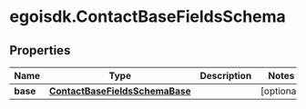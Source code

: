 # egoisdk.ContactBaseFieldsSchema

## Properties

Name | Type | Description | Notes
------------ | ------------- | ------------- | -------------
**base** | [**ContactBaseFieldsSchemaBase**](ContactBaseFieldsSchemaBase.md) |  | [optional] 



